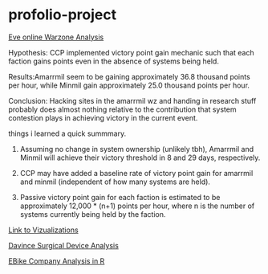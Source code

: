 # profolio-project

[Eve online Warzone Analysis](https://www.reddit.com/r/Eve/comments/y6aobj/an_assault_on_algebra_an_analysis_of_the/)

Hypothesis: CCP implemented victory point gain mechanic such that each faction gains points even in the absence of systems being held.

Results:Amarrmil seem to be gaining approximately 36.8 thousand points per hour, while Minmil gain approximately 25.0 thousand points per hour.

Conclusion:
Hacking sites in the amarrmil wz and handing in research stuff probably does almost nothing relative to the contribution that system contestion plays in achieving victory in the current event.


things i learned a quick summmary.
1. Assuming no change in system ownership (unlikely tbh), Amarrmil and Minmil will achieve their victory threshold in 8 and 29 days, respectively.

2. CCP may have added a baseline rate of victory point gain for amarrmil and minmil (independent of how many systems are held).

3. Passive victory point gain for each faction is estimated to be approximately 12,000 * (n+1) points per hour, where n is the number of systems currently being held by the faction.
   


[Link to Vizualizations](https://public.tableau.com/app/profile/vcumbo)

[Davince Surgical Device Analysis](https://docs.google.com/spreadsheets/d/18idxTHqrcXpSKpOtMjwggpKKy2MqbKw2/edit?usp=sharing&ouid=103416153781129465349&rtpof=true&sd=true)

[EBike Company Analysis in R](https://rpubs.com/geometry0401/977689)
